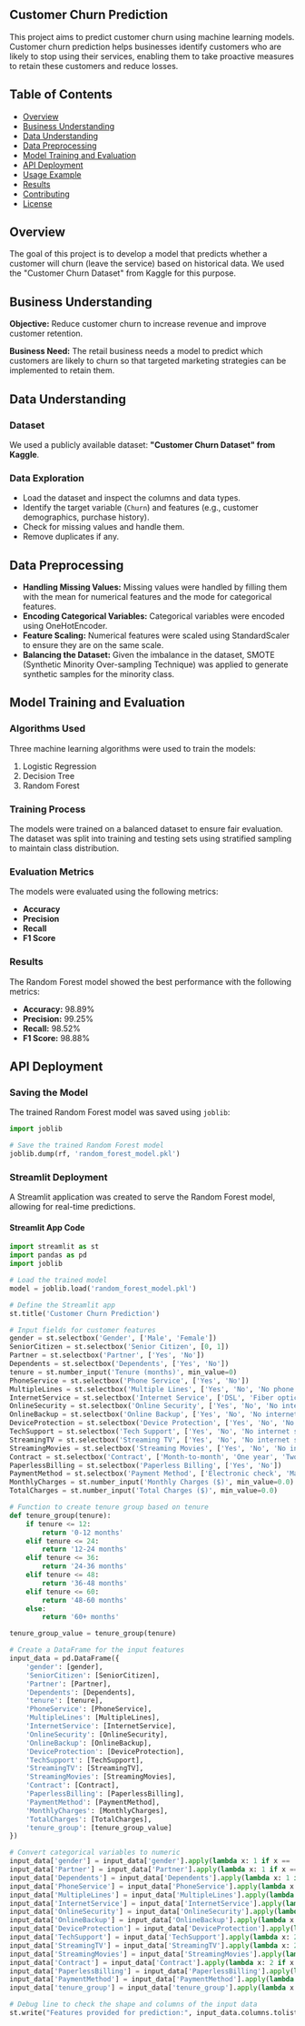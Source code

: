 ## Customer Churn Prediction

This project aims to predict customer churn using machine learning models. Customer churn prediction helps businesses identify customers who are likely to stop using their services, enabling them to take proactive measures to retain these customers and reduce losses.

## Table of Contents

- [Overview](#overview)
- [Business Understanding](#business-understanding)
- [Data Understanding](#data-understanding)
- [Data Preprocessing](#data-preprocessing)
- [Model Training and Evaluation](#model-training-and-evaluation)
- [API Deployment](#api-deployment)
- [Usage Example](#usage-example)
- [Results](#results)
- [Contributing](#contributing)
- [License](#license)

## Overview

The goal of this project is to develop a model that predicts whether a customer will churn (leave the service) based on historical data. We used the "Customer Churn Dataset" from Kaggle for this purpose.

## Business Understanding

**Objective:** Reduce customer churn to increase revenue and improve customer retention.

**Business Need:** The retail business needs a model to predict which customers are likely to churn so that targeted marketing strategies can be implemented to retain them.

## Data Understanding

### Dataset

We used a publicly available dataset: **"Customer Churn Dataset" from Kaggle**.

### Data Exploration

- Load the dataset and inspect the columns and data types.
- Identify the target variable (`Churn`) and features (e.g., customer demographics, purchase history).
- Check for missing values and handle them.
- Remove duplicates if any.

## Data Preprocessing

- **Handling Missing Values:** Missing values were handled by filling them with the mean for numerical features and the mode for categorical features.
- **Encoding Categorical Variables:** Categorical variables were encoded using OneHotEncoder.
- **Feature Scaling:** Numerical features were scaled using StandardScaler to ensure they are on the same scale.
- **Balancing the Dataset:** Given the imbalance in the dataset, SMOTE (Synthetic Minority Over-sampling Technique) was applied to generate synthetic samples for the minority class.

## Model Training and Evaluation

### Algorithms Used

Three machine learning algorithms were used to train the models:
1. Logistic Regression
2. Decision Tree
3. Random Forest

### Training Process

The models were trained on a balanced dataset to ensure fair evaluation. The dataset was split into training and testing sets using stratified sampling to maintain class distribution.

### Evaluation Metrics

The models were evaluated using the following metrics:
- **Accuracy**
- **Precision**
- **Recall**
- **F1 Score**

### Results

The Random Forest model showed the best performance with the following metrics:
- **Accuracy:** 98.89%
- **Precision:** 99.25%
- **Recall:** 98.52%
- **F1 Score:** 98.88%

## API Deployment

### Saving the Model

The trained Random Forest model was saved using `joblib`:

```python
import joblib

# Save the trained Random Forest model
joblib.dump(rf, 'random_forest_model.pkl')
```

### Streamlit Deployment

A Streamlit application was created to serve the Random Forest model, allowing for real-time predictions.

#### Streamlit App Code

```python
import streamlit as st
import pandas as pd
import joblib

# Load the trained model
model = joblib.load('random_forest_model.pkl')

# Define the Streamlit app
st.title('Customer Churn Prediction')

# Input fields for customer features
gender = st.selectbox('Gender', ['Male', 'Female'])
SeniorCitizen = st.selectbox('Senior Citizen', [0, 1])
Partner = st.selectbox('Partner', ['Yes', 'No'])
Dependents = st.selectbox('Dependents', ['Yes', 'No'])
tenure = st.number_input('Tenure (months)', min_value=0)
PhoneService = st.selectbox('Phone Service', ['Yes', 'No'])
MultipleLines = st.selectbox('Multiple Lines', ['Yes', 'No', 'No phone service'])
InternetService = st.selectbox('Internet Service', ['DSL', 'Fiber optic', 'No'])
OnlineSecurity = st.selectbox('Online Security', ['Yes', 'No', 'No internet service'])
OnlineBackup = st.selectbox('Online Backup', ['Yes', 'No', 'No internet service'])
DeviceProtection = st.selectbox('Device Protection', ['Yes', 'No', 'No internet service'])
TechSupport = st.selectbox('Tech Support', ['Yes', 'No', 'No internet service'])
StreamingTV = st.selectbox('Streaming TV', ['Yes', 'No', 'No internet service'])
StreamingMovies = st.selectbox('Streaming Movies', ['Yes', 'No', 'No internet service'])
Contract = st.selectbox('Contract', ['Month-to-month', 'One year', 'Two year'])
PaperlessBilling = st.selectbox('Paperless Billing', ['Yes', 'No'])
PaymentMethod = st.selectbox('Payment Method', ['Electronic check', 'Mailed check', 'Bank transfer (automatic)', 'Credit card (automatic)'])
MonthlyCharges = st.number_input('Monthly Charges ($)', min_value=0.0)
TotalCharges = st.number_input('Total Charges ($)', min_value=0.0)

# Function to create tenure group based on tenure
def tenure_group(tenure):
    if tenure <= 12:
        return '0-12 months'
    elif tenure <= 24:
        return '12-24 months'
    elif tenure <= 36:
        return '24-36 months'
    elif tenure <= 48:
        return '36-48 months'
    elif tenure <= 60:
        return '48-60 months'
    else:
        return '60+ months'

tenure_group_value = tenure_group(tenure)

# Create a DataFrame for the input features
input_data = pd.DataFrame({
    'gender': [gender],
    'SeniorCitizen': [SeniorCitizen],
    'Partner': [Partner],
    'Dependents': [Dependents],
    'tenure': [tenure],
    'PhoneService': [PhoneService],
    'MultipleLines': [MultipleLines],
    'InternetService': [InternetService],
    'OnlineSecurity': [OnlineSecurity],
    'OnlineBackup': [OnlineBackup],
    'DeviceProtection': [DeviceProtection],
    'TechSupport': [TechSupport],
    'StreamingTV': [StreamingTV],
    'StreamingMovies': [StreamingMovies],
    'Contract': [Contract],
    'PaperlessBilling': [PaperlessBilling],
    'PaymentMethod': [PaymentMethod],
    'MonthlyCharges': [MonthlyCharges],
    'TotalCharges': [TotalCharges],
    'tenure_group': [tenure_group_value]
})

# Convert categorical variables to numeric
input_data['gender'] = input_data['gender'].apply(lambda x: 1 if x == 'Male' else 0)
input_data['Partner'] = input_data['Partner'].apply(lambda x: 1 if x == 'Yes' else 0)
input_data['Dependents'] = input_data['Dependents'].apply(lambda x: 1 if x == 'Yes' else 0)
input_data['PhoneService'] = input_data['PhoneService'].apply(lambda x: 1 if x == 'Yes' else 0)
input_data['MultipleLines'] = input_data['MultipleLines'].apply(lambda x: 2 if x == 'Yes' else (1 if x == 'No' else 0))
input_data['InternetService'] = input_data['InternetService'].apply(lambda x: 2 if x == 'Fiber optic' else (1 if x == 'DSL' else 0))
input_data['OnlineSecurity'] = input_data['OnlineSecurity'].apply(lambda x: 2 if x == 'Yes' else (1 if x == 'No' else 0))
input_data['OnlineBackup'] = input_data['OnlineBackup'].apply(lambda x: 2 if x == 'Yes' else (1 if x == 'No' else 0))
input_data['DeviceProtection'] = input_data['DeviceProtection'].apply(lambda x: 2 if x == 'Yes' else (1 if x == 'No' else 0))
input_data['TechSupport'] = input_data['TechSupport'].apply(lambda x: 2 if x == 'Yes' else (1 if x == 'No' else 0))
input_data['StreamingTV'] = input_data['StreamingTV'].apply(lambda x: 2 if x == 'Yes' else (1 if x == 'No' else 0))
input_data['StreamingMovies'] = input_data['StreamingMovies'].apply(lambda x: 2 if x == 'Yes' else (1 if x == 'No' else 0))
input_data['Contract'] = input_data['Contract'].apply(lambda x: 2 if x == 'Two year' else (1 if x == 'One year' else 0))
input_data['PaperlessBilling'] = input_data['PaperlessBilling'].apply(lambda x: 1 if x == 'Yes' else 0)
input_data['PaymentMethod'] = input_data['PaymentMethod'].apply(lambda x: 3 if x == 'Electronic check' else (2 if x == 'Mailed check' else (1 if x == 'Bank transfer (automatic)' else 0)))
input_data['tenure_group'] = input_data['tenure_group'].apply(lambda x: {'0-12 months': 1, '12-24 months': 2, '24-36 months': 3, '36-48 months': 4, '48-60 months': 5, '60+ months': 6}[x])

# Debug line to check the shape and columns of the input data
st.write("Features provided for prediction:", input_data.columns.tolist(), input_data.shape)


